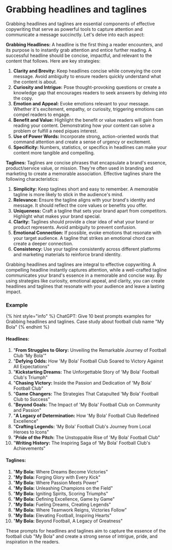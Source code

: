 # Grabbing headlines and taglines

Grabbing headlines and taglines are essential components of effective copywriting that serve as powerful tools to capture attention and communicate a message succinctly. Let's delve into each aspect:

**Grabbing Headlines:** A headline is the first thing a reader encounters, and its purpose is to instantly grab attention and entice further reading. A successful headline should be concise, impactful, and relevant to the content that follows. Here are key strategies:

1. **Clarity and Brevity:** Keep headlines concise while conveying the core message. Avoid ambiguity to ensure readers quickly understand what the content is about.
2. **Curiosity and Intrigue:** Pose thought-provoking questions or create a knowledge gap that encourages readers to seek answers by delving into the copy.
3. **Emotion and Appeal:** Evoke emotions relevant to your message. Whether it's excitement, empathy, or curiosity, triggering emotions can compel readers to engage.
4. **Benefit and Value:** Highlight the benefit or value readers will gain from reading your content. Demonstrating how your content can solve a problem or fulfill a need piques interest.
5. **Use of Power Words:** Incorporate strong, action-oriented words that command attention and create a sense of urgency or excitement.
6. **Specificity:** Numbers, statistics, or specifics in headlines can make your content more tangible and compelling.

**Taglines:** Taglines are concise phrases that encapsulate a brand's essence, product/service value, or mission. They're often used in branding and marketing to create a memorable association. Effective taglines share the following characteristics:

1. **Simplicity:** Keep taglines short and easy to remember. A memorable tagline is more likely to stick in the audience's mind.
2. **Relevance:** Ensure the tagline aligns with your brand's identity and message. It should reflect the core values or benefits you offer.
3. **Uniqueness:** Craft a tagline that sets your brand apart from competitors. Highlight what makes your brand special.
4. **Clarity:** Taglines should provide a clear idea of what your brand or product represents. Avoid ambiguity to prevent confusion.
5. **Emotional Connection:** If possible, evoke emotions that resonate with your target audience. A tagline that strikes an emotional chord can create a deeper connection.
6. **Consistency:** Use your tagline consistently across different platforms and marketing materials to reinforce brand identity.

Grabbing headlines and taglines are integral to effective copywriting. A compelling headline instantly captures attention, while a well-crafted tagline communicates your brand's essence in a memorable and concise way. By using strategies like curiosity, emotional appeal, and clarity, you can create headlines and taglines that resonate with your audience and leave a lasting impact.

### Example

{% hint style="info" %}
ChatGPT: Give 10 best prompts examples for Grabbing headlines and taglines. Case study about football club name "My Bola"
{% endhint %}

#### **Headlines:**

1. "**From Struggles to Glory:** Unveiling the Remarkable Journey of Football Club 'My Bola'"
2. "**Defying Odds:** How 'My Bola' Football Club Soared to Victory Against All Expectations"
3. "**Kickstarting Dreams:** The Unforgettable Story of 'My Bola' Football Club's Triumph"
4. "**Chasing Victory:** Inside the Passion and Dedication of 'My Bola' Football Club"
5. "**Game Changers:** The Strategies That Catapulted 'My Bola' Football Club to Success"
6. "**Beyond Goals:** The Impact of 'My Bola' Football Club on Community and Passion"
7. "**A Legacy of Determination:** How 'My Bola' Football Club Redefined Excellence"
8. "**Crafting Legends:** 'My Bola' Football Club's Journey from Local Heroes to Icons"
9. "**Pride of the Pitch:** The Unstoppable Rise of 'My Bola' Football Club"
10. "**Writing History:** The Inspiring Saga of 'My Bola' Football Club's Achievements"

#### **Taglines:**

1. "**My Bola:** Where Dreams Become Victories"
2. "**My Bola:** Forging Glory with Every Kick"
3. "**My Bola:** Where Passion Meets Power"
4. "**My Bola:** Unleashing Champions on the Field"
5. "**My Bola:** Igniting Spirits, Scoring Triumphs"
6. "**My Bola:** Defining Excellence, Game by Game"
7. "**My Bola:** Fueling Dreams, Creating Legends"
8. "**My Bola:** Where Teamwork Reigns, Victories Follow"
9. "**My Bola:** Elevating Football, Inspiring Hearts"
10. "**My Bola:** Beyond Football, A Legacy of Greatness"

These prompts for headlines and taglines aim to capture the essence of the football club "My Bola" and create a strong sense of intrigue, pride, and inspiration in the readers.
